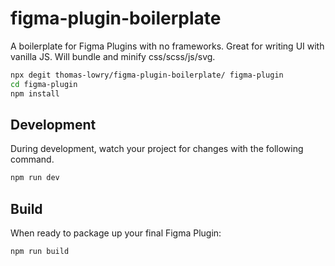 # figma-plugin-boilerplate
A boilerplate for Figma Plugins with no frameworks. Great for writing UI with vanilla JS. Will bundle and minify css/scss/js/svg.

```bash
npx degit thomas-lowry/figma-plugin-boilerplate/ figma-plugin
cd figma-plugin
npm install
```

## Development
During development, watch your project for changes with the following command.

```bash
npm run dev
```

## Build
When ready to package up your final Figma Plugin:
```bash
npm run build
```
